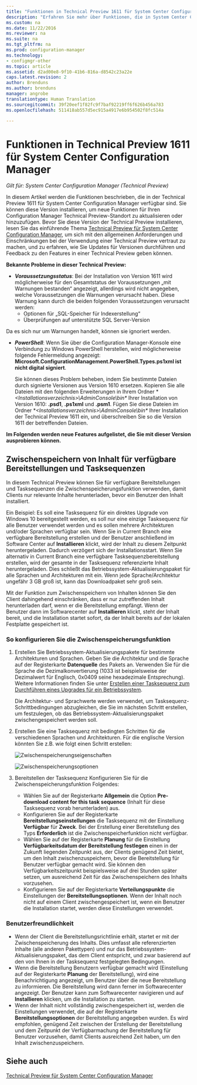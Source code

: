 ```yaml
---
title: "Funktionen in Technical Preview 1611 für System Center Configuration Manager | Microsoft-Dokumentation"
description: "Erfahren Sie mehr über Funktionen, die in System Center Configuration Manager Technical Preview 1611 zur Verfügung stehen."
ms.custom: na
ms.date: 11/22/2016
ms.reviewer: na
ms.suite: na
ms.tgt_pltfrm: na
ms.prod: configuration-manager
ms.technology:
- configmgr-other
ms.topic: article
ms.assetid: d2ad00e8-9f10-41b6-816a-d8542c23a22e
caps.latest.revision: 2
author: Brenduns
ms.author: brenduns
manager: angrobe
translationtype: Human Translation
ms.sourcegitcommit: 39f20eef1f82fc9f7baf92219ff6f626b456a783
ms.openlocfilehash: 511418ab557d5ec915a4917e6b954502f8fc514a

---
```

# <a name="capabilities-in-technical-preview-1611-for-system-center-configuration-manager"></a>Funktionen in Technical Preview 1611 für System Center Configuration Manager

*Gilt für: System Center Configuration Manager (Technical Preview)*



In diesem Artikel werden die Funktionen beschrieben, die in der Technical Preview 1611 für System Center Configuration Manager verfügbar sind. Sie können diese Version installieren, um neue Funktionen für Ihren Configuration Manager Technical Preview-Standort zu aktualisieren oder hinzuzufügen. Bevor Sie diese Version der Technical Preview installieren, lesen Sie das einführende Thema [Technical Preview für System Center Configuration Manager](../../core/get-started/technical-preview.md), um sich mit den allgemeinen Anforderungen und Einschränkungen bei der Verwendung einer Technical Preview vertraut zu machen, und zu erfahren, wie Sie Updates für Versionen durchführen und Feedback zu den Features in einer Technical Preview geben können.    

**Bekannte Probleme in dieser Technical Preview:**   
- ***Voraussetzungsstatus***: Bei der Installation von Version 1611 wird möglicherweise für den Gesamtstatus der Voraussetzungen „mit Warnungen bestanden“ angezeigt, allerdings wird nicht angegeben, welche Voraussetzungen die Warnungen verursacht haben. Diese Warnung kann durch die beiden folgenden Voraussetzungen verursacht werden:
  - Optionen für „SQL-Speicher für Indexerstellung“
  - Überprüfungen auf unterstützte SQL Server-Version  

 Da es sich nur um Warnungen handelt, können sie ignoriert werden.

- ***PowerShell***: Wenn Sie über die Configuration Manager-Konsole eine Verbindung zu Windows PowerShell herstellen, wird möglicherweise folgende Fehlermeldung angezeigt: **Microsoft.ConfigurationManagement.PowerShell.Types.ps1xml ist nicht digital signiert**.  

   Sie können dieses Problem beheben, indem Sie bestimmte Dateien durch signierte Versionen aus Version 1610 ersetzen. Kopieren Sie alle Dateien mit den folgenden Erweiterungen in Ihrem Ordner **&lt;Installationsverzeichnis>\AdminConsole\bin\** Ihrer Installation von Version 1610: **.psd1**, **.ps1xml** und **.psm1**. Fügen Sie diese Dateien im Ordner **&lt;Installationsverzeichnis>\AdminConsole\bin\** Ihrer Installation der Technical Preview 1611 ein, und überschreiben Sie so die Version 1611 der betreffenden Dateien.


**Im Folgenden werden neue Features aufgelistet, die Sie mit dieser Version ausprobieren können.**  

## <a name="pre-cache-content-for-available-deployments-and-task-sequences"></a>Zwischenspeichern von Inhalt für verfügbare Bereitstellungen und Tasksequenzen
In diesem Technical Preview können Sie für verfügbare Bereitstellungen und Tasksequenzen die Zwischenspeicherungsfunktion verwenden, damit Clients nur relevante Inhalte herunterladen, bevor ein Benutzer den Inhalt installiert.

Ein Beispiel: Es soll eine Tasksequenz für ein direktes Upgrade von Windows 10 bereitgestellt werden, es soll nur eine einzige Tasksequenz für alle Benutzer verwendet werden und es sollen mehrere Architekturen und/oder Sprachen verfügbar sein. Wenn Sie in Current Branch eine verfügbare Bereitstellung erstellen und der Benutzer anschließend im Software Center auf **Installieren** klickt, wird der Inhalt zu diesem Zeitpunkt heruntergeladen. Dadurch verzögert sich der Installationsstart. Wenn Sie alternativ in Current Branch eine verfügbare Tasksequenzbereitstellung erstellen, wird der gesamte in der Tasksequenz referenzierte Inhalt heruntergeladen. Dies schließt das Betriebssystem-Aktualisierungspaket für alle Sprachen und Architekturen mit ein. Wenn jede Sprache/Architektur ungefähr 3 GB groß ist, kann das Downloadpaket sehr groß sein.

Mit der Funktion zum Zwischenspeichern von Inhalten können Sie den Client dahingehend einschränken, dass er nur zutreffenden Inhalt herunterladen darf, wenn er die Bereitstellung empfängt. Wenn der Benutzer dann im Softwarecenter auf **Installieren** klickt, steht der Inhalt bereit, und die Installation startet sofort, da der Inhalt bereits auf der lokalen Festplatte gespeichert ist.

### <a name="to-configure-the-pre-cache-feature"></a>So konfigurieren Sie die Zwischenspeicherungsfunktion

1. Erstellen Sie Betriebssystem-Aktualisierungspakete für bestimmte Architekturen und Sprachen. Geben Sie die Architektur und die Sprache auf der Registerkarte **Datenquelle** des Pakets an. Verwenden Sie für die Sprache die Dezimalkonvertierung (1033 ist beispielsweise der Dezimalwert für Englisch, 0x0409 seine hexadezimale Entsprechung). Weitere Informationen finden Sie unter [Erstellen einer Tasksequenz zum Durchführen eines Upgrades für ein Betriebssystem](/sccm/osd/deploy-use/create-a-task-sequence-to-upgrade-an-operating-system).

    Die Architektur- und Sprachwerte werden verwendet, um Tasksequenz-Schrittbedingungen abzugleichen, die Sie im nächsten Schritt erstellen, um festzulegen, ob das Betriebssystem-Aktualisierungspaket zwischengespeichert werden soll.
2. Erstellen Sie eine Tasksequenz mit bedingten Schritten für die verschiedenen Sprachen und Architekturen. Für die englische Version könnten Sie z.B. wie folgt einen Schritt erstellen:

    ![Zwischenspeicherungseigenschaften](media/precacheproperties2.png)

    ![Zwischenspeicherungsoptionen](media/precacheoptions2.png)  

3. Bereitstellen der Tasksequenz Konfigurieren Sie für die Zwischenspeicherungsfunktion Folgendes:
    - Wählen Sie auf der Registerkarte **Allgemein** die Option **Pre-download content for this task sequence** (Inhalt für diese Tasksequenz vorab herunterladen) aus.
    - Konfigurieren Sie auf der Registerkarte **Bereitstellungseinstellungen** die Tasksequenz mit der Einstellung **Verfügbar** für **Zweck**. Bei der Erstellung einer Bereitstellung des Typs **Erforderlich** ist die Zwischenspeicherfunktion nicht verfügbar.
    - Wählen Sie auf der Registerkarte **Planung** für die Einstellung **Verfügbarkeitsdatum der Bereitstellung festlegen** einen in der Zukunft liegenden Zeitpunkt aus, der Clients genügend Zeit bietet, um den Inhalt zwischenzuspeichern, bevor die Bereitstellung für Benutzer verfügbar gemacht wird. Sie können den Verfügbarkeitszeitpunkt beispielsweise auf drei Stunden später setzen, um ausreichend Zeit für das Zwischenspeichern des Inhalts vorzusehen.  
    - Konfigurieren Sie auf der Registerkarte **Verteilungspunkte** die Einstellungen der **Bereitstellungsoptionen**. Wenn der Inhalt noch nicht auf einem Client zwischengespeichert ist, wenn ein Benutzer die Installation startet, werden diese Einstellungen verwendet.


### <a name="user-experience"></a>Benutzerfreundlichkeit
- Wenn der Client die Bereitstellungsrichtlinie erhält, startet er mit der Zwischenspeicherung des Inhalts. Dies umfasst alle referenzierten Inhalte (alle anderen Pakettypen) und nur das Betriebssystem-Aktualisierungspaket, das dem Client entspricht, und zwar basierend auf den von Ihnen in der Tasksequenz festgelegten Bedingungen.
- Wenn die Bereitstellung Benutzern verfügbar gemacht wird (Einstellung auf der Registerkarte **Planung** der Bereitstellung), wird eine Benachrichtigung angezeigt, um Benutzer über die neue Bereitstellung zu informieren. Die Bereitstellung wird dann ferner im Softwarecenter angezeigt. Der Benutzer kann zum Softwarecenter navigieren und auf **Installieren** klicken, um die Installation zu starten.
- Wenn der Inhalt nicht vollständig zwischengespeichert ist, werden die Einstellungen verwendet, die auf der Registerkarte **Bereitstellungsoptionen** der Bereitstellung angegeben wurden. Es wird empfohlen, genügend Zeit zwischen der Erstellung der Bereitstellung und dem Zeitpunkt der Verfügbarmachung der Bereitstellung für Benutzer vorzusehen, damit Clients ausreichend Zeit haben, um den Inhalt zwischenzuspeichern.


## <a name="see-also"></a>Siehe auch
[Technical Preview für System Center Configuration Manager](../../core/get-started/technical-preview.md)



<!--HONumber=Dec16_HO3-->


